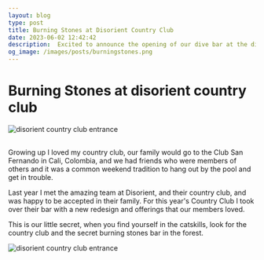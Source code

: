 ```yaml
---
layout: blog
type: post
title: Burning Stones at Disorient Country Club
date: 2023-06-02 12:42:42
description:  Excited to announce the opening of our dive bar at the disorient country club
og_image: /images/posts/burningstones.png
---
```


# Burning Stones at disorient country club

<img src="/images/posts/disorient.png" style="max-width: 100%; margin-bottom: 16px;" alt="disorient country club entrance" >

Growing up I loved my country club, our family would go to the Club San Fernando in Cali, Colombia, and we had friends who were members of others and it was a common weekend tradition to hang out by the pool and get in trouble.

Last year I met the amazing team at Disorient, and their country club, and was happy to be accepted in their family. For this year's Country Club I took over their bar with a new redesign and offerings that our members loved.

This is our little secret, when you find yourself in the catskills, look for the country club and the secret burning stones bar in the forest.

<img src="/images/posts/burningstones.png" style="max-width: 100%;" alt="disorient country club entrance" >
